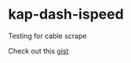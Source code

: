 # kap-dash-ispeed
Testing for cable scrape

Check out this [gist](https://gist.github.com/losalamosal/0d2c5a4bbec37f0f4ea1d9926e32e4e1)
